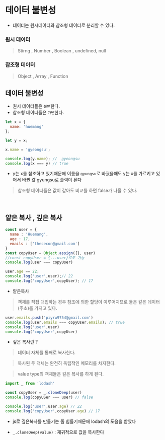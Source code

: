 # 데이터 불변성
- 데이터는 원시데이터와 참조형 데이터로 분리할 수 있다.

### 원시 데이터 
> Stirng , Number , Boolean , undefined, null

### 참조형 데이터
> Object , Array , Function

## 데이터 불변성
- 원시 데이터들은 `불변`한다.
- 참조형 데이터들은 `가변`한다.

```js
let x = {
  name: 'huemang'
};

let y = x;

x.name = 'gyeongsu';

console.log(y.name); //  gyeongsu
console.log(x === y) // true
```
- y는 x를 참조하고 있기때문에 이름을 `gyungsu`로 바꿨을때도 y는 x를 가르키고 있어서 바뀐 값 gyungsu로 출력이 된다

> 참조형 데이터들은 값이 같아도 비교를 하면 false가 나올 수 있다.

<br>

## 얕은 복사 , 깊은 복사

```js
const user = {
  name : 'Huemang',
  age : 17,
  emails : ['thesecon@gmail.com']
}
const copyUser = Object.assign({}, user)
//const copyUser = {...user}로도 가능
console.log(user === copyUser)

user.age == 22;
console.log('user',user);// 22
console.log('copyUser',copyUser); // 17
```
- 얕은복사
> 객체를 직접 대입하는 경우 참조에 의한 할당이 이루어지므로 둘은 같은 데이터(주소)를 가지고 있다.

```js
user.emails.push('piyrw9754@gmail.com')
console.log(user.emails === copyUser.emails); // true
console.log('user',user)
console.log('copyUser',copyUser)
```

- 깊은 복사란 ?

> 데이터 자체를 통째로 복사한다.

> 복사된 두 객체는 완전히 독립적인 메모리를 차지한다.

> value type의 객체들은 깊은 복사를 하게 된다.

```js
import _ from 'lodash'

const copyUser = _.cloneDeep(user)
console.log(copyUSer === user) // false

console.log('user',user.age) // 22
console.log('copyUser',copyUser.age) // 17
```

- js로 깊은복사를 만들기는 좀 힘들기때문에 lodash의 도움을 받았다

- `_.cloneDeep(value)` : 재귀적으로 값을 복사한다